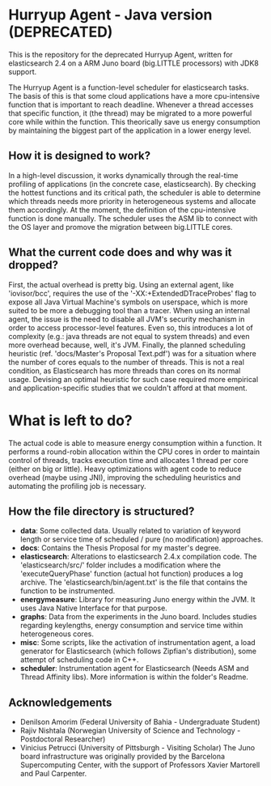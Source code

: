 # Hurryup Agent - Java version (DEPRECATED)
This is the repository for the deprecated Hurryup Agent, written for elasticsearch 2.4 on a ARM Juno board (big.LITTLE processors) with JDK8 support.

The Hurryup Agent is a function-level scheduler for elasticsearch tasks. The basis of this is that some cloud applications have a more cpu-intensive function that is important to reach deadline. Whenever a thread accesses that specific function, it (the thread) may be migrated to a more powerful core while within the function. This theorically save us energy consumption by maintaining the biggest part of the application in a lower energy level. 

## How it is designed to work?
In a high-level discussion, it works dynamically through the real-time profiling of applications (in the concrete case, elasticsearch). By checking the hottest functions and its critical path, the scheduler is able to determine which threads needs more priority in heterogeneous systems and allocate them accordingly.
At the moment, the definition of the cpu-intensive function is done manually. The scheduler uses the ASM lib to connect with the OS layer and promove the migration between big.LITTLE cores.

## What the current code does and why was it dropped?
First, the actual overhead is pretty big. Using an external agent, like 'iovisor/bcc', requires the use of the '-XX:+ExtendedDTraceProbes' flag to expose all Java Virtual Machine's symbols on userspace, which is more suited to be more a debugging tool than a tracer.
When using an internal agent, the issue is the need to disable all JVM's security mechanism in order to access processor-level features. Even so, this introduces a lot of complexity (e.g.: java threads are not equal to system threads) and even more overhead because, well, it's JVM. 
Finally, the planned scheduling heuristic (ref. 'docs/Master's Proposal Text.pdf') was for a situation where the number of cores equals to the number of threads. This is not a real condition, as Elasticsearch has more threads than cores on its normal usage. Devising an optimal heuristic for such case required more empirical and application-specific studies that we couldn't afford at that moment.

# What is left to do?
The actual code is able to measure energy consumption within a function. It performs a round-robin allocation within the CPU cores in order to maintain control of threads, tracks execution time and allocates 1 thread per core (either on big or little).
Heavy optimizations with agent code to reduce overhead (maybe using JNI), improving the scheduling heuristics and automating the profiling job is necessary.

## How the file directory is structured?
* **data**: Some collected data. Usually related to variation of keyword length or service time of scheduled / pure (no modification) approaches.
* **docs**: Contains the Thesis Proposal for my master's degree.
* **elasticsearch**: Alterations to elasticsearch 2.4.x compilation code. The 'elasticsearch/src/' folder includes a modification where the 'executeQueryPhase' function (actual hot function) produces a log archive. The 'elasticsearch/bin/agent.txt' is the file that contains the function to be instrumented. 
* **energymeasure**: Library for measuring Juno energy within the JVM. It uses Java Native Interface for that purpose.
* **graphs**: Data from the experiments in the Juno board. Includes studies regarding keylengths, energy consumption and service time within heterogeneous cores.
* **misc**: Some scripts, like the activation of instrumentation agent, a load generator for Elasticsearch (which follows Zipfian's distribution), some attempt of scheduling code in C++.
* **scheduler**: Instrumentation agent for Elasticsearch (Needs ASM and Thread Affinity libs). More information is within the folder's Readme.

## Acknowledgements
* Denilson Amorim (Federal University of Bahia - Undergraduate Student)
* Rajiv Nishtala (Norwegian University of Science and Technology - Postdoctoral Researcher)
* Vinicius Petrucci (University of Pittsburgh - Visiting Scholar) 
The Juno board infrastructure was originally provided by the Barcelona Supercomputing Center, with the support of Professors Xavier Martorell and Paul Carpenter.
